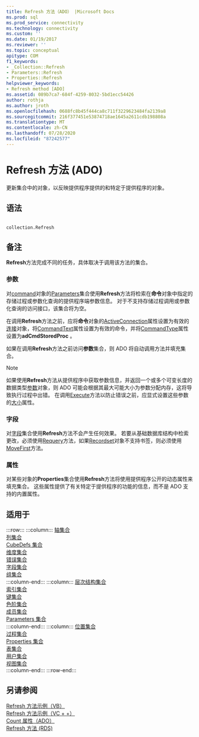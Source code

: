 ```yaml
---
title: Refresh 方法（ADO） |Microsoft Docs
ms.prod: sql
ms.prod_service: connectivity
ms.technology: connectivity
ms.custom: ''
ms.date: 01/19/2017
ms.reviewer: ''
ms.topic: conceptual
apitype: COM
f1_keywords:
- _Collection::Refresh
- Parameters::Refresh
- Properties::Refresh
helpviewer_keywords:
- Refresh method [ADO]
ms.assetid: 089b7ca7-684f-4259-8032-5bd1ecc54426
author: rothja
ms.author: jroth
ms.openlocfilehash: 0688fc8b45f444ca8c711f3229623484fa2139a8
ms.sourcegitcommit: 216f377451e53874718ae1645a2611cdb198808a
ms.translationtype: MT
ms.contentlocale: zh-CN
ms.lasthandoff: 07/28/2020
ms.locfileid: "87242577"
---
```

# <a name="refresh-method-ado"></a>Refresh 方法 (ADO)
更新集合中的对象，以反映提供程序提供的和特定于提供程序的对象。  
  
## <a name="syntax"></a>语法  
  
```  
  
collection.Refresh  
```  
  
## <a name="remarks"></a>备注  
 **Refresh**方法完成不同的任务，具体取决于调用该方法的集合。  
  
### <a name="parameters"></a>参数  
 对[command](../../../ado/reference/ado-api/command-object-ado.md)对象的[Parameters](../../../ado/reference/ado-api/parameters-collection-ado.md)集合使用**Refresh**方法将检索在**命令**对象中指定的存储过程或参数化查询的提供程序端参数信息。 对于不支持存储过程调用或参数化查询的访问接口，该集合将为空。  
  
 在调用**Refresh**方法之前，应将**命令**对象的[ActiveConnection](../../../ado/reference/ado-api/activeconnection-property-ado.md)属性设置为有效的[连接](../../../ado/reference/ado-api/connection-object-ado.md)对象，将[CommandText](../../../ado/reference/ado-api/commandtext-property-ado.md)属性设置为有效的命令，并将[CommandType](../../../ado/reference/ado-api/commandtype-property-ado.md)属性设置为**adCmdStoredProc** 。  
  
 如果在调用**Refresh**方法之前访问**参数**集合，则 ADO 将自动调用方法并填充集合。  
  
> [!NOTE]
>  如果使用**Refresh**方法从提供程序中获取参数信息，并返回一个或多个可变长度的数据类型[参数](../../../ado/reference/ado-api/parameter-object.md)对象，则 ADO 可能会根据其最大可能大小为参数分配内存，这将导致执行过程中出错。 在调用[Execute](../../../ado/reference/ado-api/execute-method-ado-command.md)方法以防止错误之前，应显式设置这些参数的[大小](../../../ado/reference/ado-api/size-property-ado-parameter.md)属性。  
  
### <a name="fields"></a>字段  
 对[字段](../../../ado/reference/ado-api/fields-collection-ado.md)集合使用**Refresh**方法不会产生任何效果。 若要从基础数据库结构中检索更改，必须使用[Requery](../../../ado/reference/ado-api/requery-method.md)方法，如果[Recordset](../../../ado/reference/ado-api/recordset-object-ado.md)对象不支持书签，则必须使用[MoveFirst](../../../ado/reference/ado-api/movefirst-movelast-movenext-and-moveprevious-methods-ado.md)方法。  
  
### <a name="properties"></a>属性  
 对某些对象的**Properties**集合使用**Refresh**方法将使用提供程序公开的动态属性来填充集合。 这些属性提供了有关特定于提供程序的功能的信息，而不是 ADO 支持的内置属性。  
  
## <a name="applies-to"></a>适用于  

:::row:::
    :::column:::
        [轴集合](../../../ado/reference/ado-md-api/axes-collection-ado-md.md)  
        [列集合](../../../ado/reference/adox-api/columns-collection-adox.md)  
        [CubeDefs 集合](../../../ado/reference/ado-md-api/cubedefs-collection-ado-md.md)  
        [维度集合](../../../ado/reference/ado-md-api/dimensions-collection-ado-md.md)  
        [错误集合](../../../ado/reference/ado-api/errors-collection-ado.md)  
        [字段集合](../../../ado/reference/ado-api/fields-collection-ado.md)  
        [组集合](../../../ado/reference/adox-api/groups-collection-adox.md)  
    :::column-end:::
    :::column:::
        [层次结构集合](../../../ado/reference/ado-md-api/hierarchies-collection-ado-md.md)  
        [索引集合](../../../ado/reference/adox-api/indexes-collection-adox.md)  
        [键集合](../../../ado/reference/adox-api/keys-collection-adox.md)  
        [色阶集合](../../../ado/reference/ado-md-api/levels-collection-ado-md.md)  
        [成员集合](../../../ado/reference/ado-md-api/members-collection-ado-md.md)  
        [Parameters 集合](../../../ado/reference/ado-api/parameters-collection-ado.md)  
    :::column-end:::
    :::column:::
        [位置集合](../../../ado/reference/ado-md-api/positions-collection-ado-md.md)  
        [过程集合](../../../ado/reference/adox-api/procedures-collection-adox.md)  
        [Properties 集合](../../../ado/reference/ado-api/properties-collection-ado.md)  
        [表集合](../../../ado/reference/adox-api/tables-collection-adox.md)  
        [用户集合](../../../ado/reference/adox-api/users-collection-adox.md)  
        [视图集合](../../../ado/reference/adox-api/views-collection-adox.md)  
    :::column-end:::
:::row-end:::

## <a name="see-also"></a>另请参阅  
 [Refresh 方法示例（VB）](../../../ado/reference/ado-api/refresh-method-example-vb.md)   
 [Refresh 方法示例（VC + +）](../../../ado/reference/ado-api/refresh-method-example-vc.md)   
 [Count 属性（ADO）](../../../ado/reference/ado-api/count-property-ado.md)   
 [Refresh 方法 (RDS)](../../../ado/reference/rds-api/refresh-method-rds.md)
